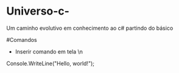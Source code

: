 # Universo-c-
Um caminho evolutivo em conhecimento ao c# partindo do básico

#Comandos
 - Inserir comando em tela \n
 
 Console.WriteLine("Hello, world!");
